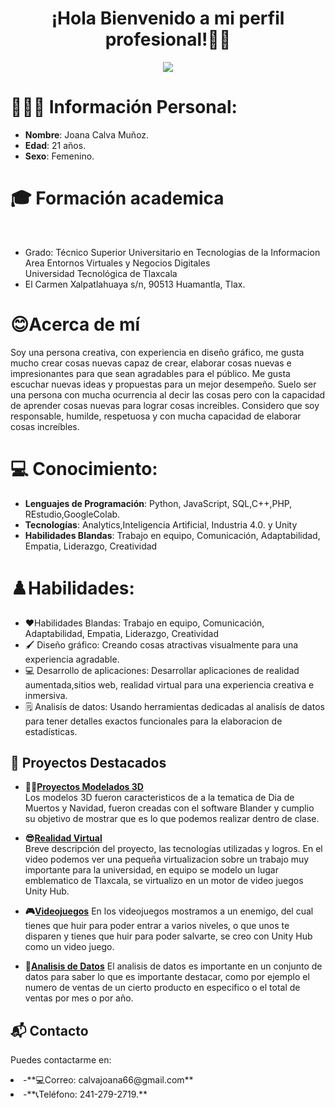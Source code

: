 <div align="center">
    <h1 align="center">¡Hola Bienvenido a mi perfil profesional!👋🏼 </h1>
</div> 
<p align="center"><img src="![foto (1)](https://github.com/user-attachments/assets/f319f4b5-7140-4dce-b1f9-80e493cb1f93)
"/></p>

# 👩🏻‍💼 Información Personal:
- **Nombre**: Joana Calva Muñoz.
- **Edad**: 21 años.
- **Sexo**: Femenino.

# 🎓 Formación academica
<br>
        <ul>
            <li>Grado: Técnico Superior Universitario en Tecnologias de la Informacion Area Entornos Virtuales y Negocios Digitales</li>
            Universidad Tecnológica de Tlaxcala
            <li>El Carmen Xalpatlahuaya s/n, 90513 Huamantla, Tlax.</li>
        </ul>
    
# 😊Acerca de mí
Soy una persona creativa, con experiencia en diseño gráfico, me gusta mucho crear cosas nuevas capaz de crear, elaborar cosas nuevas e impresionantes para que sean agradables para el público. Me gusta escuchar nuevas ideas y propuestas para un mejor desempeño. Suelo ser una persona con mucha ocurrencia al decir las cosas pero con la  capacidad de aprender cosas nuevas para lograr cosas increibles. Considero que soy responsable, humilde, respetuosa y con mucha capacidad de elaborar cosas increíbles.

# 💻 Conocimiento:

- **Lenguajes de Programación**: Python, JavaScript, SQL,C++,PHP, REstudio,GoogleColab.
- **Tecnologías**: Analytics,Inteligencia Artificial, Industria 4.0. y Unity
- **Habilidades Blandas**: Trabajo en equipo, Comunicación, Adaptabilidad, Empatia, Liderazgo, Creatividad


# ♟️Habilidades:
- ❤️Habilidades Blandas: Trabajo en equipo, Comunicación, Adaptabilidad, Empatia, Liderazgo, Creatividad
- 🖌️ Diseño gráfico: Creando cosas atractivas visualmente para una experiencia agradable.
- 💻 Desarrollo de aplicaciones: Desarrollar aplicaciones de realidad aumentada,sitios web, realidad virtual para una experiencia creativa e inmersiva.
- 🗒️ Analisís de datos: Usando herramientas dedicadas al analisís de datos para tener detalles exactos funcionales para la elaboracion de estadísticas.


## 🚀 Proyectos Destacados

- **👩‍💻[Proyectos Modelados 3D](https://drive.google.com/drive/folders/148peTyRtuIWgV0pE9VlB9GuQxaXRqJ4t?usp=sharing)**  
  Los modelos 3D fueron caracteristicos de a la tematica de Dia de Muertos y Navidad, fueron creadas con el software Blander y cumplio su objetivo de mostrar que 
  es lo que podemos realizar dentro de clase.

- **😎[Realidad Virtual](https://drive.google.com/drive/folders/1IJHho1OQ5o9lD0qmmuTUirNjsQnU5r3F?usp=sharing)**  
  Breve descripción del proyecto, las tecnologías utilizadas y logros.
  En el video podemos ver una pequeña virtualizacion sobre un trabajo muy importante para la universidad, en equipo se modelo un lugar emblematico de Tlaxcala, se 
  virtualizo en un motor de video juegos Unity Hub.
  
 - **🎮[Videojuegos](https://drive.google.com/drive/folders/1XtHBvfIUUkin7MnJOgeVVbiv_W_383Sh?usp=sharing)**
   En los videojuegos mostramos a un enemigo, del cual tienes que huir para poder entrar a varios niveles, o que unos te disparen y tienes que huir para poder 
   salvarte, se creo con Unity Hub como un video juego.

- **📃[Analisis de Datos]()**
  El analisis de datos es importante en un conjunto de datos para saber lo que es importante destacar, como por ejemplo el numero de ventas de un cierto producto 
  en especifico o el total de  ventas por mes o por año.


## 📬 Contacto

Puedes contactarme en:
<li>-**💻Correo: calvajoana66@gmail.com**</li>
<li>-**📞Teléfono: 241-279-2719.**</li>

